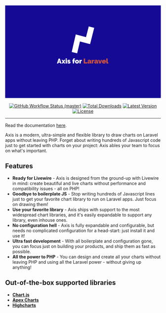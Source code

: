 <p align="center">
    <img src="https://raw.githubusercontent.com/epessine/axis/master/docs/axis-logo.png" height="300" alt="Axis for Laravel">
    <p align="center">
        <a href="https://github.com/epessine/axis/actions"><img alt="GitHub Workflow Status (master)" src="https://github.com/epessine/axis/actions/workflows/tests.yml/badge.svg"></a>
        <a href="https://packagist.org/packages/epessine/axis"><img alt="Total Downloads" src="https://img.shields.io/packagist/dt/epessine/axis"></a>
        <a href="https://packagist.org/packages/epessine/axis"><img alt="Latest Version" src="https://img.shields.io/packagist/v/epessine/axis"></a>
        <a href="https://packagist.org/packages/epessine/axis"><img alt="License" src="https://img.shields.io/packagist/l/epessine/axis"></a>
    </p>
</p>

------
Read the documentation [here](https://epessine.github.io/axis/docs).

Axis is a modern, ultra-simple and flexible library to draw charts on Laravel apps without leaving PHP. Forget about writing hundreds of Javascript code just to get started with charts on your project: Axis ables your team to focus on what's important.

## Features

- **Ready for Livewire** - Axis is designed from the ground-up with Livewire in mind: create beautiful and live charts without performance and compatibility issues - all on PHP!
- **Goodbye to boilerplate JS** - Stop writing hundreds of Javascript lines just to get your favorite chart library to run on Laravel apps. Just focus on drawing them!
- **Use your favorite library** - Axis ships with support to the most widespread chart libraries, and it's easily expandable to support any library, even inhouse ones.
- **No configuration hell** - Axis is fully expandable and configurable, but needs no complicated configuration for a head-start: just install it and use it!
- **Ultra fast development** - With all boilerplate and configuration gone, you can focus just on building your products, and ship them as fast as possible.
- **All the power to PHP** - You can design and create all your charts without leaving PHP and using all the Laravel power - without giving up anything!

## Out-of-the-box supported libraries

- **[Chart.js](https://www.chartjs.org/)**
- **[Apex Charts](https://apexcharts.com/)**
- **[Highcharts](https://www.highcharts.com/)**

